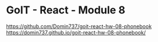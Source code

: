 # GoIT - React - Module 8

https://github.com/Domin737/goit-react-hw-08-phonebook
https://domin737.github.io/goit-react-hw-08-phonebook/
